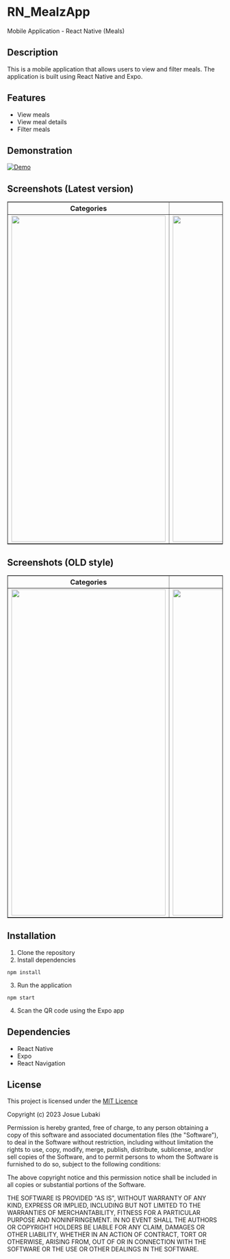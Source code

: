 # RN_MealzApp

Mobile Application - React Native (Meals)

## Description

This is a mobile application that allows users to view and filter meals. The application is built using React Native and Expo.

## Features

- View meals
- View meal details
- Filter meals

## Demonstration

[![Demo](https://videoapi-muybridge.vimeocdn.com/animated-thumbnails/image/31d1b330-bb47-4d62-a556-d875ce9a1ee7.gif?ClientID=vimeo-core-prod&Date=1675067282&Signature=d3381b6b37d3f8d45c4243f2353c87664a397b60)](https://player.vimeo.com/video/794029424)


## Screenshots (Latest version)

<table border="1">
    <tr>
        <th align="center"> Categories </th>
        <th align="center"> Overview </th>
        <th align="center"> About the Meal </th>
    </tr>
    <tr>
        <td> <img src="https://i.imgur.com/ul3Uz1P.png" width=360 height=760 /></td>
        <td> <img src="https://i.imgur.com/v4dqmew.png" width=360 height=760 /></td>
        <td> <img src="https://i.imgur.com/nKvFZQG.png" width=360 height=760 /></td>
    </tr>
</table>

## Screenshots (OLD style)

<table border="1">
    <tr>
        <th align="center"> Categories </th>
        <th align="center"> Overview </th>
    </tr>
    <tr>
        <td> <img src="https://i.imgur.com/TjrhpUI.png" width=360 height=760 /> </td>
        <td> <img src="https://i.imgur.com/Rzr03O7.jpg" width=360 height=760 /></td>
    </tr>
</table>

## Installation

1. Clone the repository
2. Install dependencies

```
npm install
```

3. Run the application

```
npm start
```

4. Scan the QR code using the Expo app

## Dependencies

- React Native
- Expo
- React Navigation

## License

This project is licensed under the [MIT Licence](https://github.com/josue-lubaki/RN_MealzApp/blob/main/licence)

Copyright (c) 2023 Josue Lubaki

Permission is hereby granted, free of charge, to any person obtaining a copy
of this software and associated documentation files (the "Software"), to deal
in the Software without restriction, including without limitation the rights
to use, copy, modify, merge, publish, distribute, sublicense, and/or sell
copies of the Software, and to permit persons to whom the Software is
furnished to do so, subject to the following conditions:

The above copyright notice and this permission notice shall be included in all
copies or substantial portions of the Software.

THE SOFTWARE IS PROVIDED "AS IS", WITHOUT WARRANTY OF ANY KIND, EXPRESS OR
IMPLIED, INCLUDING BUT NOT LIMITED TO THE WARRANTIES OF MERCHANTABILITY,
FITNESS FOR A PARTICULAR PURPOSE AND NONINFRINGEMENT. IN NO EVENT SHALL THE
AUTHORS OR COPYRIGHT HOLDERS BE LIABLE FOR ANY CLAIM, DAMAGES OR OTHER
LIABILITY, WHETHER IN AN ACTION OF CONTRACT, TORT OR OTHERWISE, ARISING FROM,
OUT OF OR IN CONNECTION WITH THE SOFTWARE OR THE USE OR OTHER DEALINGS IN THE
SOFTWARE.
